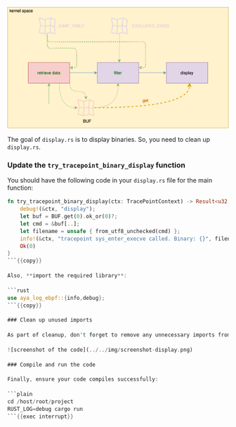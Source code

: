 ![schema of the tail calls](../../img/tailcalls-display.png)

The goal of `display.rs` is to display binaries. So, you need to clean up `display.rs`.

### Update the `try_tracepoint_binary_display` function

You should have the following code in your `display.rs` file for the main function:

```rust
fn try_tracepoint_binary_display(ctx: TracePointContext) -> Result<u32, i64> {
    debug!(&ctx, "display");
    let buf = BUF.get(0).ok_or(0)?;
    let cmd = &buf[..];
    let filename = unsafe { from_utf8_unchecked(cmd) };
    info!(&ctx, "tracepoint sys_enter_execve called. Binary: {}", filename);
    Ok(0)
}
```{{copy}}

Also, **import the required library**:

```rust
use aya_log_ebpf::{info,debug};
```{{copy}}

### Clean up unused imports 

As part of cleanup, don't forget to remove any unnecessary imports from the top of the file.

![screenshot of the code](../../img/screenshot-display.png)

### Compile and run the code

Finally, ensure your code compiles successfully:

```plain
cd /host/root/project
RUST_LOG=debug cargo run
```{{exec interrupt}}
